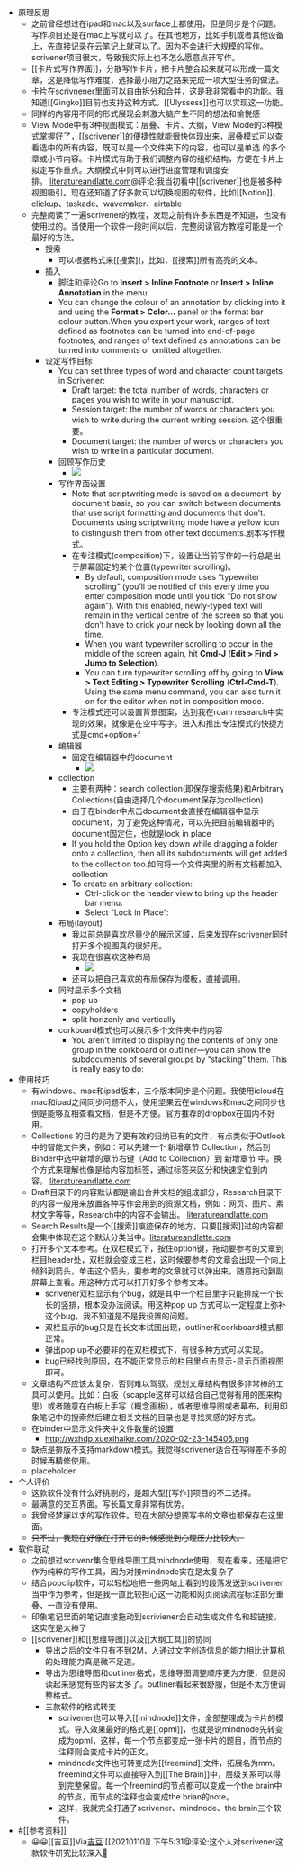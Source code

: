 - 原理反思
    - 之前曾经想过在ipad和mac以及surface上都使用，但是同步是个问题。写作项目还是在mac上写就可以了。在其他地方，比如手机或者其他设备上，先直接记录在云笔记上就可以了。因为不会进行大规模的写作。scrivener项目很大，导致我实际上也不怎么愿意点开写作。
    - [[卡片式写作界面]]，分散写作卡片，把卡片整合起来就可以形成一篇文章，这是降低写作难度，选择最小阻力之路来完成一项大型任务的做法。
    - 卡片在scrivnener里面可以自由拆分和合并，这是我非常看中的功能。我知道[[Gingko]]目前也支持这种方式。[[Ulyssess]]也可以实现这一功能。
    - 同样的内容用不同的形式展现会刺激大脑产生不同的想法和愉悦感
    - View Mode中有3种视图模式：层叠、卡片、大纲，View Mode的3种模式掌握好了，[[scrivener]]的便捷性就能很快体现出来，层叠模式可以查看选中的所有内容，既可以是一个文件夹下的内容，也可以是单选 的多个章或小节内容。卡片模式有助于我们调整内容的组织结构，方便在卡片上拟定写作重点。大纲模式中则可以进行进度管理和调度安排。 [literatureandlatte.com](http://www.literatureandlatte.com/forum/viewtopic.php?t=53967)@评论:我当初看中[[scrivener]]也是被多种视图吸引。现在还知道了好多款可以切换视图的软件，比如[[Notion]]、clickup、taskade、wavemaker、airtable
    - 完整阅读了一遍scrivener的教程，发现之前有许多东西是不知道，也没有使用过的。当使用一个软件一段时间以后，完整阅读官方教程可能是一个最好的方法。
        - 搜索
            - 可以根据格式来[[搜索]]，比如，[[搜索]]所有高亮的文本。
        - 插入
            - 脚注和评论Go to **Insert > Inline Footnote** or **Insert > Inline Annotation** in the menu.
            - You can change the colour of an annotation by clicking into it and using the **Format > Color…** panel or the format bar colour button.When you export your work, ranges of text defined as footnotes can be turned into end-of-page footnotes, and ranges of text defined as annotations can be turned into comments or omitted altogether.
        - 设定写作目标
            - You can set three types of word and character count targets in Scrivener:
                - Draft target: the total number of words, characters or pages you wish to write in your manuscript.
                - Session target: the number of words or characters you wish to write during the current writing session. 这个很重要。
                - Document target: the number of words or characters you wish to write in a particular document.
            - 回顾写作历史
                - ![](https://firebasestorage.googleapis.com/v0/b/firescript-577a2.appspot.com/o/imgs%2Fapp%2Fxinyiheng%2FBwDgVuPhCW.png?alt=media&token=c090498b-7755-4aaa-819c-9713a545ca19)
            - 写作界面设置
                - Note that scriptwriting mode is saved on a document-by-document basis, so you can switch between documents that use script formatting and documents that don’t. Documents using scriptwriting mode have a yellow icon to distinguish them from other text documents.剧本写作模式。
                - 在专注模式(composition)下，设置让当前写作的一行总是出于屏幕固定的某个位置(typewriter scrolling)。
                    - By default, composition mode uses “typewriter scrolling” (you’ll be notified of this every time you enter composition mode until you tick “Do not show again”). With this enabled, newly-typed text will remain in the vertical centre of the screen so that you don’t have to crick your neck by looking down all the time.
                    - When you want typewriter scrolling to occur in the middle of the screen again, hit **Cmd-J** (**Edit > Find > Jump to Selection**).
                    - You can turn typewriter scrolling off by going to **View > Text Editing > Typewriter Scrolling** (**Ctrl-Cmd-T**). Using the same menu command, you can also turn it on for the editor when not in composition mode.
                - 专注模式还可以设置背景图案，达到我在roam research中实现的效果，就像是在空中写字。进入和推出专注模式的快捷方式是cmd+option+f
            - 编辑器
                - 固定在编辑器中的document
                    - ![](https://firebasestorage.googleapis.com/v0/b/firescript-577a2.appspot.com/o/imgs%2Fapp%2Fxinyiheng%2FbblSzQNnSU.png?alt=media&token=819018de-d7c4-4149-bc09-ac47fc6979e0)
            - collection
                - 主要有两种：search collection(即保存搜索结果)和Arbitrary Collections(自由选择几个document保存为collection)
                - 由于在binder中点击document会直接在编辑器中显示document，为了避免这种情况，可以先把目前编辑器中的document固定住，也就是lock in place
                - If you hold the Option key down while dragging a folder onto a collection, then all its subdocuments will get added to the collection too.如何将一个文件夹里的所有文档都加入collection
                - To create an arbitrary collection:
                    - Ctrl-click on the header view to bring up the header bar menu.
                    - Select “Lock in Place”:
            - 布局(layout)
                - 我以前总是喜欢尽量少的展示区域，后来发现在scrivener同时打开多个视图真的很好用。
                - 我现在很喜欢这种布局
                    - ![](https://firebasestorage.googleapis.com/v0/b/firescript-577a2.appspot.com/o/imgs%2Fapp%2Fxinyiheng%2FDs7CZ3nRv9.png?alt=media&token=bf49ff78-b18b-4aec-8301-df7381ecd361)
                - 还可以把自己喜欢的布局保存为模板，直接调用。
            - 同时显示多个文档
                - pop up
                - copyholders
                - split horizonly and vertically
            - corkboard模式也可以展示多个文件夹中的内容
                - You aren’t limited to displaying the contents of only one group in the corkboard or outliner—you can show the subdocuments of several groups by “stacking” them. This is really easy to do:
- 使用技巧
    - 有windows、mac和ipad版本，三个版本同步是个问题。我使用icloud在mac和ipad之间同步问题不大，使用坚果云在windows和mac之间同步也倒是能够互相查看文档，但是不方便。官方推荐的dropbox在国内不好用。
    - Collections 的目的是为了更有效的归纳已有的文件，有点类似于Outlook中的智能文件夹，例如：可以先建一个 新增章节 Collection，然后到Binder中选中新增的章节右键（Add to Collection）到 新增章节 中。换个方式来理解也像是给内容加标签，通过标签来区分和快速定位到内容。 [literatureandlatte.com](http://www.literatureandlatte.com/forum/viewtopic.php?t=53967)
    - Draft目录下的内容默认都是输出合并文档的组成部分，Research目录下的内容一般用来放置各种写作会用到的资源文档，例如：网页、图片、素材文字等等，Research中的内容不会输出。 [literatureandlatte.com](http://www.literatureandlatte.com/forum/viewtopic.php?t=53967)
    - Search Results是一个[[搜索]]痕迹保存的地方，只要[[搜索]]过的内容都会集中体现在这个默认分类当中。[literatureandlatte.com](http://www.literatureandlatte.com/forum/viewtopic.php?t=53967)
    - 打开多个文本参考。在双栏模式下，按住option键，拖动要参考的文章到栏目header处，双栏就会变成三栏，这时候要参考的文章会出现一个向上倾斜到箭头，单击这个箭头，要参考的文章就可以弹出来，随意拖动到副屏幕上查看。用这种方式可以打开好多个参考文本。
        - scrivener双栏显示有个bug，就是其中一个栏目里字只能排成一个长长的竖排，根本没办法阅读。用这种pop up 方式可以一定程度上弥补这个bug。我不知道是不是我设置的问题。
        - 双栏显示的bug只是在长文本试图出现，outliner和corkboard模式都正常。
        - 弹出pop up不必要非的在双栏模式下，有很多种方式可以实现。
        - bug已经找到原因，在不能正常显示的栏目里点击显示-显示页面视图即可。
    - 文章结构不应该太复杂，否则难以驾驭。规划文章结构有很多非常棒的工具可以使用。比如：白板（scapple这样可以结合自己觉得有用的图来构思）或者随意在白板上手写（概念画板），或者思维导图或者幕布，利用印象笔记中的搜索然后建立相关文档的目录也是寻找灵感的好方式。
    - 在binder中显示文件夹中文件数量的设置
        - http://wxhdp.xuexihaike.com/2020-02-23-145405.png
    - 缺点是排版不支持markdown模式。我觉得scrivener适合在写得差不多的时候再精修使用。
    - placeholder
- 个人评价
    - 这款软件没有什么好挑剔的，是超大型[[写作]]项目的不二选择。
    - 最满意的交互界面。写长篇文章非常有优势。
    - 我曾经梦寐以求的写作软件。现在大部分想要写书的文章也都保存在这里面。
    - ~~只不过，我现在好像在打开它的时候感觉到心理压力比较大。~~
- 软件联动
    - 之前想过scrivenr集合思维导图工具mindnode使用，现在看来，还是把它作为纯粹的写作工具，因为对接mindnode实在是太复杂了
    - 结合popclip软件，可以轻松地把一些网站上看到的段落发送到scrivener当中作为参考，但是我一直比较担心这一功能和网页阅读流程标注部分重叠，一直没有使用。
    - 印象笔记里面的笔记直接拖动到scriviener会自动生成文件名和超链接。这实在是太棒了
    - [[scrivener]]和[[思维导图]]以及[[大纲工具]]的协同 
        - 导出之后的文件只有不到2M，人通过文字创造信息的能力相比计算机的处理能力真是微不足道。
        - 导出为思维导图和outliner格式，思维导图调整顺序更为方便，但是阅读起来感觉有些内容太多了。outliner看起来很舒服，但是不太方便调整格式。
        - 三款软件的格式转变
            - scrivener也可以导入[[mindnode]]文件，全部整理成为卡片的模式。导入效果最好的格式是[[opml]]，也就是说mindnode先转变成为opml，这样，每一个节点都变成一张卡片的题目，而节点的注释则会变成卡片的正文。
            - mindnode文件也可转变成为[[freemind]]文件，拓展名为mm。freemind文件可以直接导入到[[The Brain]]中，层级关系可以得到完整保留。每一个freemind的节点都可以变成一个the brain中的节点，而节点的注释也会变成the brian的note。
            - 这样，我就完全打通了scrivener、mindnode、the brain三个软件。
- #[[参考资料]]
    - 😀😀[[吉豆]]Via[吉豆](https://sinkinact.lofter.com/?page=2&t=1397201293988) [[20210110]] 下午5:31@评论:这个人对scrivener这款软件研究比较深入
